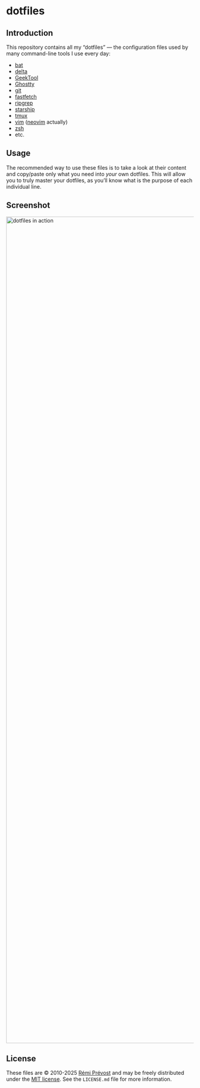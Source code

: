 # dotfiles

## Introduction

This repository contains all my “dotfiles” — the configuration files used by many command-line tools I use every day:

- [bat](https://github.com/sharkdp/bat)
- [delta](https://dandavison.github.io/delta/)
- [GeekTool](https://www.tynsoe.org/geektool/)
- [Ghostty](https://ghostty.org)
- [git](https://git-scm.com)
- [fastfetch](https://github.com/fastfetch-cli/fastfetch)
- [ripgrep](https://github.com/BurntSushi/ripgrep)
- [starship](https://starship.rs/)
- [tmux](https://tmux.github.io)
- [vim](https://www.vim.org) ([neovim](https://neovim.io) actually)
- [zsh](https://www.zsh.org)
- etc.

## Usage

The recommended way to use these files is to take a look at their content and copy/paste only what you need into _your_ own dotfiles. This will allow you to truly master your dotfiles, as you’ll know what is the purpose of each individual line.

## Screenshot

<img width="3912" height="2222" alt="dotfiles in action" src="https://github.com/user-attachments/assets/7dff48ba-5003-4714-8774-67af1ba49154" />

## License

These files are © 2010-2025 [Rémi Prévost](https://exomel.com) and may be freely distributed under the [MIT license](https://github.com/remi/dotfiles/blob/master/LICENSE.md). See the `LICENSE.md` file for more information.
